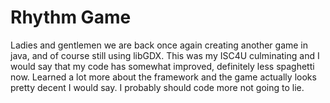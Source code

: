 # Rhythm Game
Ladies and gentlemen we are back once again creating another game in java, and of course still using libGDX.
This was my ISC4U culminating and I would say that my code has somewhat improved, definitely less spaghetti now.
Learned a lot more about the framework and the game actually looks pretty decent I would say. I probably should
code more not going to lie.
